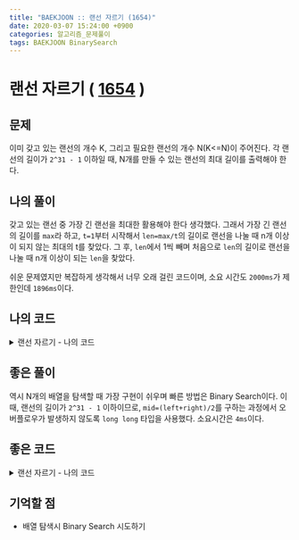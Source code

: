 ```yaml
---
title: "BAEKJOON :: 랜선 자르기 (1654)"
date: 2020-03-07 15:24:00 +0900
categories: 알고리즘_문제풀이 
tags: BAEKJOON BinarySearch
---
```


# 랜선 자르기 ( [1654](https://www.acmicpc.net/problem/1654) )

## 문제
이미 갖고 있는 랜선의 개수 K, 그리고 필요한 랜선의 개수 N(K<=N)이 주어진다. 각 랜선의 길이가 `2^31 - 1` 이하일 때, N개를 만들 수 있는 랜선의 최대 길이를 출력해야 한다.

## 나의 풀이
갖고 있는 랜선 중 가장 긴 랜선을 최대한 활용해야 한다 생각했다. 그래서 가장 긴 랜선의 길이를 `max`라 하고, `t=1`부터 시작해서 `len=max/t`의 길이로 랜선을 나눌 때 n개 이상이 되지 않는 최대의 t를 찾았다. 그 후, `len`에서 1씩 빼며 처음으로 `len`의 길이로 랜선을 나눌 때 n개 이상이 되는 `len`을 찾았다.  

쉬운 문제였지만 복잡하게 생각해서 너무 오래 걸린 코드이며, 소요 시간도 `2000ms`가 제한인데 `1896ms`이다. 
  
## 나의 코드

<details>
<summary>랜선 자르기 - 나의 코드 </summary>
<div markdown="1">

  
```
#include <bits/stdc++.h>
using namespace std;
int main() {
    int k,n,t=0;
    cin>>k>>n;
    vector<int> len;
    for (int i=0;i<k;i++)
    {
        int temp;
        cin>>temp;
        len.push_back(temp);
    }
    sort(len.begin(),len.end());
    int op=1;
    while(true) {
        int sum=0, tar=len[k-1]/op;
        for (int i=0;i<k;i++) {
            sum+=len[i]/tar;
        }
        if(sum>=n) break;
        else op++;
    }
    if(op==1) {
        cout<<len[k-1];
        return 0;
    }
    op=len[k-1]/(op-1);
    while(true) {
        int sum=0;
        for (int i=0;i<k;i++) {
            sum+=len[i]/(op);
        }
        if(sum>=n) break;
        else op--;
    }
    cout<<op;
}

```
</div>
</details>

## 좋은 풀이
역시 N개의 배열을 탐색할 때 가장 구현이 쉬우며 빠른 방법은 Binary Search이다. 이 때, 랜선의 길이가 `2^31 - 1` 이하이므로, `mid=(left+right)/2`를 구하는 과정에서 오버플로우가 발생하지 않도록 `long long` 타입을 사용했다. 소요시간은 `4ms`이다.
  
## 좋은 코드

<details>
<summary>랜선 자르기 - 나의 코드 </summary>
<div markdown="1">

  
```
#include <bits/stdc++.h>
using namespace std;
int l[10000];
int n,k;
bool chk(int x) {
    long long s=0;
    for(int i=0;i<k;i++) s+=(long long)(l[i]/x);
    return s>=n;
}
int main() {
    int maxV=0;
    scanf("%d %d\n",&k,&n);
    for(int i=0;i<k;i++)
    {
        scanf("%d\n",&l[i]);
        maxV=max(maxV,l[i]);
    }
    long long left=1,right=maxV;
    int ret=0;
    while(left<=right) {
        long long mid=(left+right+1)/2;
        if(chk(mid)) {
            if(ret<mid) ret=mid;
            left=mid+1;
        } else {
            right=mid-1;
        }
    }
    printf("%d",ret);
}


```
</div>
</details>

## 기억할 점
- 배열 탐색시 Binary Search 시도하기